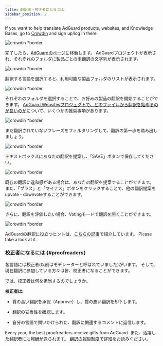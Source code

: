 ```yaml
---
title: 翻訳者・校正者になるには
sidebar_position: 2
---
```


If you want to help translate AdGuard products, websites, and Knowledge Bases, go to [Crowdin](https://crowdin.com/) and sign up/log in there.

![crowdin *border](https://cdn.adtidy.org/public/Adguard/kb/en/ag-translations/main-screen.png)

完了したら、[AdGuardのページ](https://crowdin.com/profile/adguard/)に移動します。 AdGuardプロジェクトが表示され、それぞれのフォルダに製品ごとの未翻訳の文字列が表示されます。

![crowdin *border](https://cdn.adtidy.org/public/Adguard/kb/en/ag-translations/projects.png)

翻訳する言語を選択すると、利用可能な製品フォルダのリストが表示されます。

![crowdin *border](https://cdn.adtidy.org/public/Adguard/kb/en/ag-translations/languages.png)

それぞれのフォルダを選択することで、お好みの製品の翻訳を開始することができます。 [AdGuard Websitesプロジェクトで、どのファイルから翻訳を始めるのが良いのか](../translation-priority)について、いくつかの推奨事項があります。

![crowdin *border](https://cdn.adtidy.org/public/Adguard/kb/en/ag-translations/folders.png)

まだ翻訳されていないフレーズをフィルタリングして、翻訳の第一歩を踏み出しましょう。

![crowdin *border](https://cdn.adtidy.org/public/Adguard/kb/en/ag-translations/filter.png)

テキストボックスにあなたの翻訳を提案し、「SAVE」ボタンで保存してください。

![crowdin *border](https://cdn.adtidy.org/public/Adguard/kb/en/ag-translations/text-box.png)

既存の翻訳に違和感がある場合は、あなたの翻訳を提案することができます。 また、「プラス」と「マイナス」ボタンをクリックすることで、他の翻訳提案をupvote・downvoteすることができます。

![crowdin *border](https://cdn.adtidy.org/public/Adguard/kb/en/ag-translations/vote.png)

さらに、翻訳を評価したい場合、Votingモードで翻訳を開くことができます。

![crowdin *border](https://cdn.adtidy.org/public/Adguard/kb/en/ag-translations/mode.png)

AdGuardの翻訳に役立つヒントは、[こちらの記事](../guidelines)で紹介しています。 Please take a look at it.

### 校正者になるには {#proofreaders}

各言語には校正者(以前はモデレーターと呼ばれていました)がいます。 そして、現在翻訳に参加している方々は皆、校正者になることができます。

では、校正者は何を担当するのでしょうか。

**校正者は:**

- 質の高い翻訳を承認（Approve）し、質の悪い翻訳を却下します。

- 翻訳の妥当性を確認します。

- 自分の言語で問いかけられた、翻訳に関連するコメントに返信します。

Every year, the best proofreaders receive gifts from AdGuard. また、活躍した翻訳者にも報酬が送られます。 [翻訳の報奨制度](../rewards)で詳細をお読みください。
